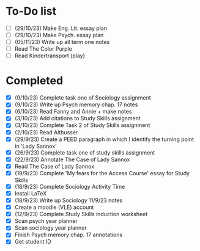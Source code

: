 # To-Do list
* [ ] (29/10/23) Make Eng. Lit. essay plan
* [ ] (29/10/23) Make Psych. essay plan
* [ ] (05/11/23) Write up all term one notes
* [ ] Read The Color Purple
* [ ] Read Kindertransport (play)

# Completed
* [x] (9/10/23) Complete task one of Sociology assignment
* [x] (9/10/23) Write up Psych memory chap. 17 notes
* [x] (6/10/23) Read Fanny and Annie + make notes
* [x] (3/10/23) Add citations to Study Skills assignment
* [x] (3/10/23) Complete Task 2 of Study Skills assignment
* [x] (2/10/23) Read Althusser
* [x] (29/9/23) Create a PEED paragraph in which I identify the turning point in 'Lady Sannox'
* [x] (26/9/23) Complete task one of study skills assignment
* [x] (22/9/23) Annotate The Case of Lady Sannox
* [x] Read The Case of Lady Sannox
* [x] (19/9/23) Complete 'My fears for the Access Course' essay for Study Skills
* [x] (18/9/23) Complete Sociology Activity Time
* [x] Install LaTeX
* [x] (18/9/23) Write up Sociology 11/9/23 notes
* [x] Create a moodle (VLE) account
* [x] (12/9/23) Complete Study Skills induction worksheet
* [x] Scan psych year planner
* [x] Scan sociology year planner
* [x] Finish Psych memory chap. 17 annotations
* [x] Get student ID
